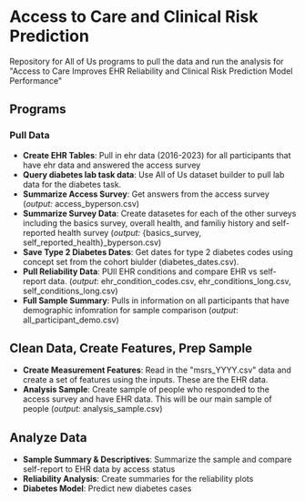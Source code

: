 # Access to Care and Clinical Risk Prediction
Repository for All of Us programs to pull the data and run the analysis for "Access to Care Improves EHR Reliability and Clinical Risk Prediction Model Performance"


## Programs

### Pull Data
- **Create EHR Tables**: Pull in ehr data (2016-2023) for all participants that have ehr data and answered the access survey 
- **Query diabetes lab task data**: Use All of Us dataset builder to pull lab data for the diabetes task.
- **Summarize Access Survey**: Get answers from the access survey (*output:* access_byperson.csv)
- **Summarize Survey Data**: Create datasetes for each of the other surveys including the basics survey, overall health, and familiy history and self-reported health survey (*output:* {basics_survey, self_reported_health}_byperson.csv)
- **Save Type 2 Diabetes Dates**: Get dates for type 2 diabetes codes using concept set from the cohort biulder (diabetes_dates.csv).  
- **Pull Reliability Data**: PUll EHR conditions and compare EHR vs self-report data. (*output*: ehr_condition_codes.csv, ehr_conditions_long.csv, self_conditions_long.csv)
- **Full Sample Summary**: Pulls in information on all participants that have demographic infomration for sample comparison (*output*: all_participant_demo.csv)

## Clean Data, Create Features, Prep Sample
- **Create Measurement Features**: Read in the "msrs_YYYY.csv" data and create a set of features using the inputs. These are the EHR data. 
- **Analysis Sample**: Create sample of people who responded to the access survey and have EHR data. This will be our main sample of people (*output:* analysis_sample.csv)
  
## Analyze Data
- **Sample Summary & Descriptives**: Summarize the sample and compare self-report to EHR data by access status
- **Reliability Analysis**: Create summaries for the reliability plots
- **Diabetes Model**: Predict new diabetes cases
